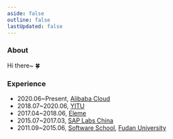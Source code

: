 ```yaml
---
aside: false
outline: false
lastUpdated: false
---
```


<script setup>
import { VPTeamMembers } from 'vitepress/theme'

const homeIcon = '<svg width="32" height="32" viewBox="0 0 32 32"><path fill="currentColor" d="M16.612 2.214a1.01 1.01 0 0 0-1.242 0L1 13.419l1.243 1.572L4 13.621V26a2.004 2.004 0 0 0 2 2h20a2.004 2.004 0 0 0 2-2V13.63L29.757 15L31 13.428ZM18 26h-4v-8h4Zm2 0v-8a2.002 2.002 0 0 0-2-2h-4a2.002 2.002 0 0 0-2 2v8H6V12.062l10-7.79l10 7.8V26Z"/></svg>'
const bilibiliIcon = '<svg width="32" height="32" viewBox="0 0 24 24"><path fill="currentColor" d="M17.813 4.653h.854c1.51.054 2.769.578 3.773 1.574c1.004.995 1.524 2.249 1.56 3.76v7.36c-.036 1.51-.556 2.769-1.56 3.773s-2.262 1.524-3.773 1.56H5.333c-1.51-.036-2.769-.556-3.773-1.56S.036 18.858 0 17.347v-7.36c.036-1.511.556-2.765 1.56-3.76c1.004-.996 2.262-1.52 3.773-1.574h.774l-1.174-1.12a1.234 1.234 0 0 1-.373-.906c0-.356.124-.658.373-.907l.027-.027c.267-.249.573-.373.92-.373c.347 0 .653.124.92.373L9.653 4.44c.071.071.134.142.187.213h4.267a.836.836 0 0 1 .16-.213l2.853-2.747c.267-.249.573-.373.92-.373c.347 0 .662.151.929.4c.267.249.391.551.391.907c0 .355-.124.657-.373.906zM5.333 7.24c-.746.018-1.373.276-1.88.773c-.506.498-.769 1.13-.786 1.894v7.52c.017.764.28 1.395.786 1.893c.507.498 1.134.756 1.88.773h13.334c.746-.017 1.373-.275 1.88-.773c.506-.498.769-1.129.786-1.893v-7.52c-.017-.765-.28-1.396-.786-1.894c-.507-.497-1.134-.755-1.88-.773zM8 11.107c.373 0 .684.124.933.373c.25.249.383.569.4.96v1.173c-.017.391-.15.711-.4.96c-.249.25-.56.374-.933.374s-.684-.125-.933-.374c-.25-.249-.383-.569-.4-.96V12.44c0-.373.129-.689.386-.947c.258-.257.574-.386.947-.386zm8 0c.373 0 .684.124.933.373c.25.249.383.569.4.96v1.173c-.017.391-.15.711-.4.96c-.249.25-.56.374-.933.374s-.684-.125-.933-.374c-.25-.249-.383-.569-.4-.96V12.44c.017-.391.15-.711.4-.96c.249-.249.56-.373.933-.373Z"/></svg>'

const members = [{
  avatar: '/avatar.jpg',
  name: 'Alex Sun',
  title: 'syaningv(at)gmail.com',
  links: [
    { icon: { svg: homeIcon }, link: 'https://syaning.github.io' },
    { icon: 'github', link: 'https://github.com/syaning' },
    { icon: { svg: bilibiliIcon }, link: 'https://space.bilibili.com/501788540' },
  ]
}]
</script>

### About

Hi there~ 🍀

<VPTeamMembers size="small" :members="members" />

### Experience

- 2020.06~Present, [Alibaba Cloud](https://www.aliyun.com/)
- 2018.07~2020.06, [YITU](http://www.yitutech.com/)
- 2017.04~2018.06, [Eleme](https://www.ele.me/)
- 2015.07~2017.03, [SAP Labs China](https://www.sap.com/china/index.html)
- 2011.09~2015.06, [Software School](http://www.software.fudan.edu.cn/), [Fudan University](https://www.fudan.edu.cn/)
